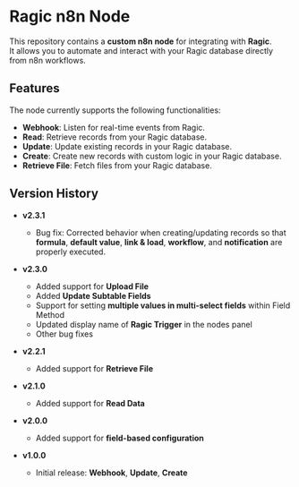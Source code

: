 # Ragic n8n Node

This repository contains a **custom n8n node** for integrating with **Ragic**.  
It allows you to automate and interact with your Ragic database directly from n8n workflows.

## Features

The node currently supports the following functionalities:

- **Webhook**: Listen for real-time events from Ragic.
- **Read**: Retrieve records from your Ragic database.
- **Update**: Update existing records in your Ragic database.
- **Create**: Create new records with custom logic in your Ragic database.
- **Retrieve File**: Fetch files from your Ragic database.

## Version History

- **v2.3.1**
  - Bug fix: Corrected behavior when creating/updating records so that **formula**, **default value**, **link & load**, **workflow**, and **notification** are properly executed.

- **v2.3.0**
  - Added support for **Upload File**
  - Added **Update Subtable Fields**
  - Support for setting **multiple values in multi-select fields** within Field Method
  - Updated display name of **Ragic Trigger** in the nodes panel
  - Other bug fixes

- **v2.2.1**
  - Added support for **Retrieve File**

- **v2.1.0**
  - Added support for **Read Data**

- **v2.0.0**
  - Added support for **field-based configuration**

- **v1.0.0**
  - Initial release: **Webhook**, **Update**, **Create**
